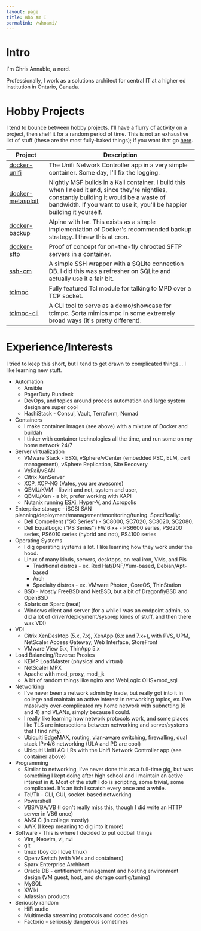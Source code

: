 ```yaml
---
layout: page
title: Who Am I
permalink: /whoami/
---
```


# Intro

I'm Chris Annable, a nerd.

Professionally, I work as a solutions architect for central IT at a higher ed institution in Ontario, Canada.

# Hobby Projects

I tend to bounce between hobby projects. I'll have a flurry of activity on a project, then shelf it for a random period of time. This is not an exhaustive list of stuff (these are the most fully-baked things); if you want that go [here](https://github.com/cannable/).

| Project                                                            | Description                                                                                                                                                                                                            |
| ------------------------------------------------------------------ | ---------------------------------------------------------------------------------------------------------------------------------------------------------------------------------------------------------------------- |
| [docker-unifi](https://github.com/cannable/docker-unifi)           | The Unifi Network Controller app in a very simple container. Some day, I'll fix the logging.                                                                                                                           |
| [docker-metasploit](https://github.com/cannable/docker-metasploit) | Nightly MSF builds in a Kali container. I build this when I need it and, since they're nightlies, constantly building it would be a waste of bandwidth. If you want to use it, you'll be happier building it yourself. |
| [docker-backup](https://github.com/cannable/docker-backup)         | Alpine with tar. This exists as a simple implementation of Docker's recommended backup strategy. I threw this at cron.                                                                                                 |
| [docker-sftp](https://github.com/cannable/docker-sftp)             | Proof of concept for on-the-fly chrooted SFTP servers in a container.                                                                                                                                                  |
| [ssh-cm](https://github.com/cannable/ssh-cm)                       | A simple SSH wrapper with a SQLite connection DB. I did this was a refresher on SQLite and actually use it a fair bit.                                                                                                 |
| [tclmpc](https://github.com/cannable/tclmpc)                       | Fully featured Tcl module for talking to MPD over a TCP socket.                                                                                                                                                        |
| [tclmpc-cli](https://github.com/cannable/tclmpc-cli)               | A CLI tool to serve as a demo/showcase for tclmpc. Sorta mimics mpc in some extremely broad ways (it's pretty different).                                                                                              |

# Experience/Interests

I tried to keep this short, but I tend to get drawn to complicated things... I like learning new stuff.

* Automation
    * Ansible
    * PagerDuty Rundeck
    * DevOps, and topics around process automation and large system design are super cool
    * HashiStack - Consul, Vault, Terraform, Nomad
* Containers
    * I make container images (see above) with a mixture of Docker and buildah
    * I tinker with container technologies all the time, and run some on my home network 24/7
* Server virtualization
    * VMware Stack - ESXi, vSphere/vCenter (embedded PSC, ELM, cert management), vSphere Replication, Site Recovery
    * VxRail/vSAN
    * Citrix XenServer
    * XCP, XCP-NG (Vates, you are awesome)
    * QEMU/KVM - libvirt and not, system and user, 
    * QEMU/Xen - a bit, prefer working with XAPI
    * Nutanix running ESXi, Hyper-V, and Acropolis
* Enterprise storage - iSCSI SAN planning/deployment/management/monitoring/tuning. Specifically:
    * Dell Compellent ("SC Series") - SC8000, SC7020, SC3020, SC2080.
    * Dell EqualLogic ("PS Series") FW 6.x+ - PS6600 series, PS6200 series, PS6010 series (hybrid and not), PS4100 series
* Operating Systems
    * I dig operating systems a lot. I like learning how they work under the hood.
    * Linux of many kinds, servers, desktops, on real iron, VMs, and Pis
         * Traditional distros - ex. Red Hat/DNF/Yum-based, Debian/Apt-based
         * Arch
         * Specialty distros - ex. VMware Photon, CoreOS, ThinStation
    * BSD - Mostly FreeBSD and NetBSD, but a bit of DragonflyBSD and OpenBSD
    * Solaris on Sparc (neat)
    * Windows client and server (for a while I was an endpoint admin, so did a lot of driver/deployment/sysprep kinds of stuff, and then there was VDI)
* VDI
    * Citrix XenDesktop (5.x, 7.x), XenApp (6.x and 7.x+), with PVS, UPM, NetScaler Access Gateway, Web Interface, StoreFront
    * VMware View 5.x, ThinApp 5.x
* Load Balancing/Reverse Proxies
    * KEMP LoadMaster (physical and virtual)
    * NetScaler MPX
    * Apache with mod_proxy, mod_jk
    * A bit of random things like nginx and WebLogic OHS+mod_sql
* Networking
    * I've never been a network admin by trade, but really got into it in college and maintain an active interest in networking topics, ex. I've massively over-complicated my home network with subnetting (6 and 4) and VLANs, simply because I could.
    * I really like learning how network protocols work, and some places like TLS are intersections between networking and server/systems that I find nifty.
    * Ubiquiti EdgeMAX, routing, vlan-aware switching, firewalling, dual stack IPv4/6 networking (ULA and PD are cool)
    * Ubiquiti Unifi AC-LRs with the Unifi Network Controller app (see container above)
* Programming
    * Similar to networking, I've never done this as a full-time gig, but was something I kept doing after high school and I maintain an active interest in it. Most of the stuff I do is scripting, some trivial, some complicated. It's an itch I scratch every once and a while.
    * Tcl/Tk - CLI, GUI, socket-based networking
    * Powershell
    * VBS/VBA/VB (I don't really miss this, though I did write an HTTP server in VB6 once)
    * ANSI C (in college mostly)
    * AWK (I keep meaning to dig into it more)
* Software - This is where I decided to put oddball things
    * Vim, Neovim, vi, nvi
    * git
    * tmux (boy do I love tmux)
    * OpenvSwitch (with VMs and containers)
    * Sparx Enterprise Architect
    * Oracle DB - entitlement management and hosting environment design (VM guest, host, and storage config/tuning)
    * MySQL
    * XWiki
    * Atlassian products
* Seriously random
    * HiFi audio
    * Multimedia streaming protocols and codec design
    * Factorio - seriously dangerous sometimes
